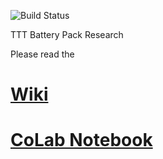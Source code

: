 ![Build Status](https://travis-ci.org/jcchin/boring.svg?branch=master)

TTT Battery Pack Research


Please read the
# [Wiki](https://github.com/jcchin/boring/wiki)

# [CoLab Notebook](https://colab.research.google.com/drive/1TijrY7h0BcMDpXKjnBArhkA4yPPaAGip?usp=sharing)
